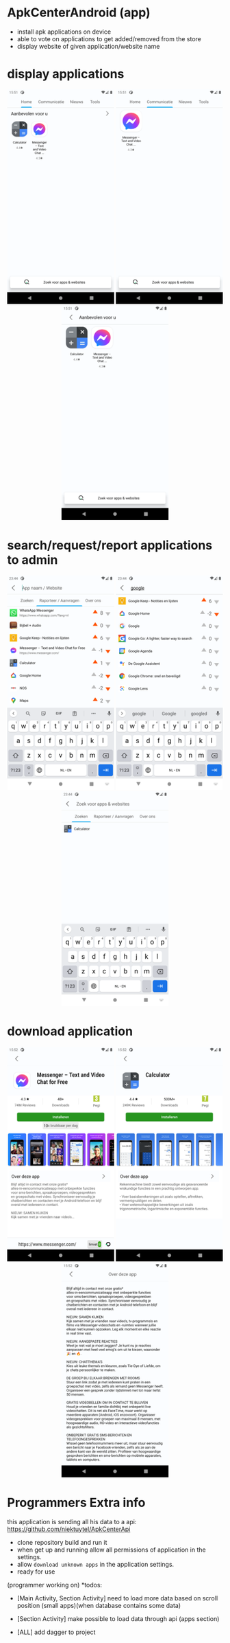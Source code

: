 # ApkCenterAndroid (app)
- install apk applications on device
- able to vote on applications to get added/removed from the store
- display website of given application/website name


# display applications
<p align="center">
<img src="https://github.com/niektuytel/ApkCenterAndroid/blob/master/github_sceenshots/Main_Screenshot_1605019869.png" alt="Your image title" width="250"/>
<img src="https://github.com/niektuytel/ApkCenterAndroid/blob/master/github_sceenshots/Main_Screenshot_1605019874.png" alt="Your image title" width="250"/>
<img src="https://github.com/niektuytel/ApkCenterAndroid/blob/master/github_sceenshots/Main_Screenshot_1605019880.png" alt="Your image title" width="250"/>
</p>

# search/request/report applications to admin
<p align="center">
<img src="https://github.com/niektuytel/ApkCenterAndroid/blob/master/github_sceenshots/Search_Screenshot_1604961843.png" alt="Your image title" width="250"/>
<img src="https://github.com/niektuytel/ApkCenterAndroid/blob/master/github_sceenshots/Search_Screenshot_1604961870.png" alt="Your image title" width="250"/>
<img src="https://github.com/niektuytel/ApkCenterAndroid/blob/master/github_sceenshots/Search_Screenshot_1604961886.png" alt="Your image title" width="250"/>
</p>

# download application
<p align="center">
<img src="https://github.com/niektuytel/ApkCenterAndroid/blob/master/github_sceenshots/App_Screenshot_1605019940.png" alt="Your image title" width="250"/>
<img src="https://github.com/niektuytel/ApkCenterAndroid/blob/master/github_sceenshots/App_Screenshot_1605019958.png" alt="Your image title" width="250"/>
<img src="https://github.com/niektuytel/ApkCenterAndroid/blob/master/github_sceenshots/App_Screenshot_1605019974.png" alt="Your image title" width="250"/>
</p>

# Programmers Extra info
this application is sending all his data to a api: https://github.com/niektuytel/ApkCenterApi  

- clone repository build and run it
- when get up and running allow all permissions of application in the settings.
- allow `download unknown apps` in the application settings.
- ready for use

(programmer working on)
*todos:
- [Main Activity, Section Activity]
    need to load more data based on scroll position (small apps)(when database contains some data)
    
- [Section Activity]
    make possible to load data through api (apps section)
    
- [ALL]
    add dagger to project


